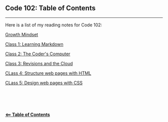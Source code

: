## Code 102: Table of Contents
-----


Here is a list of my reading notes for Code 102:

[Growth Mindset](read01a.md)

[Class 1: Learning Markdown](read01b.md)

[Class 2: The Coder's Computer](read02.md)

[Class 3: Revisions and the Cloud](read03.md)

[CLass 4: Structure web pages with HTML](read04.md)

[CLass 5: Design web pages with CSS](read05.md)\
\
\
\
\
\
[**<== Table of Contents**](../README.md)
